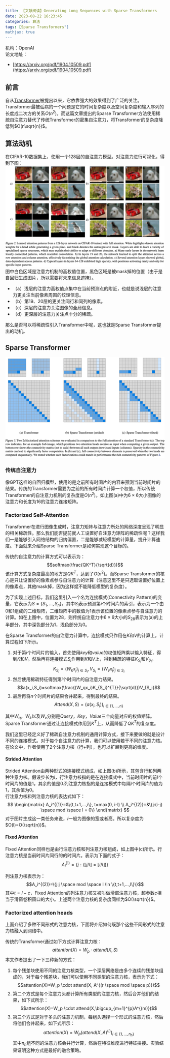 ```yaml
---
title: 【文献阅读】Generating Long Sequences with Sparse Transformers
date: 2023-08-22 16:23:45
categories: 算法
tags: [Sparse Transformers"]
mathjax: true
---
```


机构：OpenAI  
论文地址：

* [https://arxiv.org/pdf/1904.10509.pdf](https://arxiv.org/pdf/1904.10509.pdf)

<!-- more -->

## 前言

自从[Transformer](https://arxiv.org/abs/1706.03762)被提出以来，它依靠强大的效果得到了广泛的关注。Transformer最被诟病的一个问题是它的时间复杂度以及空间复杂度和输入序列的长度成二次方的关系$O(n^2)$。而这篇文章提出的Sparse Transformer方法使用稀疏自注意力替代了传统Transformer的密集自注意力，将Transformer的复杂度降低到$O(n\sqrt{n})$。

## 算法动机

在CIFAR-10数据集上，使用一个128层的自注意力模型。对注意力进行可视化，得到下图：
![ ](【文献阅读】Generating-Long-Sequences-with-Sparse-Transformers/1.png)
图中白色区域是注意力机制的高权值位置，黑色区域是被mask掉的位置（由于是自回归生成图片，所以需要将未来信息遮掩）。

* （a）浅层的注意力高权值点集中在当前预测点的附近，也就是说浅层的注意力更关注当前像素周围的纹理信息。
* （b）第19、20层的更关注同行和同列的像素。
* （c）深层的注意力关注图像的全局信息。
* （d）更深层的注意力关注点十分的稀疏。

那么是否可以将稀疏性引入Transformer中呢，这也就是Sparse Transformer提出的动机。

## Sparse Transformer

![ ](【文献阅读】Generating-Long-Sequences-with-Sparse-Transformers/2.png)

### 传统自注意力

像GPT这样的自回归模型，使用的是之前所有时间片的内容来预测当前时间片的结果。传统的Transformer需要为之前的所有时间片计算一个权值，所以传统Transformer的自注意力机制的复杂度是$O(n^2)$。如上图(a)中为$6 \times 6$大小图像的注意力和长度为16的注意力连接矩阵。

### Factorized Self-Attention

Transformer在进行图像生成时，注意力矩阵与注意力所处的网络深度呈现了明显的相关稀疏性。那么我们能否提前就人工设置好自注意力矩阵的稀疏性呢？这样我们一是能够引入网络结构的归纳偏置，二是能够减轻模型的计算量，提升计算速度。下面就来介绍Sparse Transformer是如何实现这个目标的。

传统的自注意力的计算方式可以表示为：
$$softmax(\frac{QK^T}{\sqrt{d}})$$
该计算方式复杂度最高的地方是$QK^T$，达到了$O(n^2)$。而Sparse Transformer的核心是只让设置好的像素点参与自注意力的计算（注意这里不是只选取设置好位置上的像素点，其他mask掉，因为这样斌不能降低模型的复杂度）。

为了实现上述目标，我们这里引入一个名为连接模式(Connectivity Pattern)的变量，它表示为$S=\{S_1, ..., S_n\}$。其中$S_i$表示预测第$i$个时间片的索引，表示为一个由0和1组成的二维矩阵，二维矩阵中的数值为1表示该位置的像素点参与自注意力的计算。如在上图中，位置为28，则传统自注意力中$6 \times 6$大小的$S_{28}$表示为(a)的上半部分，其中深色部分为1，浅色部分为0。

在Sparse Transformer的自注意力计算中，连接模式只作用在$K$和$V$的计算上，计算过程如下所示。

1. 对于第$i$个时间片的输入，首先使用$key$和$value$的权值矩阵乘以输入特征，得到$K$和$V$。然后再将连接模式$S_i$作用到$K$和$V$上，得到稀疏的特征$K_{S_i}$和$V_{S_i}$。
   $$K_{S_i}=(W_kx_j)_{j \in S_i}, V_{S_i}=(W_vx_j)_{j \in S_i}$$
2. 然后使用稀疏特征得到第$i$个时间片的自注意力结果。
   $$a(x_i,S_i)=softmax(\frac{(W_qx_i)K_{S_i}^{T}}{\sqrt{d}})V_{S_i}$$
3. 最后再将$n$个时间片的结果合并起来，得到最终的结果。
   $$Attend(X, S)=(a(x_i, S_i))_{i \in \{1,...,n\}}$$

其中$W_q$，$W_k$以及$W_v$分别是$Query$，$Key$，$Value$三个向量对应的权值矩阵。Sparse Transformer通过让连接模式作用到$K^T$上，从而降低了$QK^T$的复杂度。

我们这里已经定义好了稀疏自注意力机制的通用计算方式，接下来要做的就是设计不同的连接模式。对于每个自注意力的计算，我们可以使用若干不同的注意力核。在论文中，作者使用了2个注意力核（行+列），也可以扩展到更高的维度。

#### Strided Attention

Strided Attention由两种形式的连接模式组成，如上图(b)所示，其包含行和列两种注意力核。假设步长为$l$，行注意力核指的是在连接模式中，当前时间片的前$l$个时间片的值是1，其余的值是0.列注意力核指的是连接模式中每隔l个时间片的值为1，其余值为0。  
行注意力核和列注意力核的表达式如下：
$$
\begin{matrix}
    A_i^{(1)}=&\{t,t+1,...,i\}, t=max(0, i-l) \\
    A_i^{(2)}=&\{j:(i-j) \space mod \space l = 0\}
\end{matrix}
$$
对于图片生成这一类任务来说，$l$一般为图像的宽或者高。所以复杂度为$O(l)=O(\sqrt{n})$。

#### Fixed Attention

Fixed Attention同样也是由行注意力核和列注意力核组成，如上图中(c)所示。行注意力核是当前时间片同行的的时间片。表示为下面的式子：
$$A_i^{(1)}=\{j:(\lfloor j/l \rfloor=\lfloor i/l \rfloor)\}$$

列注意力核表示为：
$$A_i^{(2)}=\{j:j \space mod \space l \in \{t,t+1,...,l\}\}$$
其中$t=l-c$，Fixed Attention的列注意力核又被叫做滑窗注意力核，超参数$c$相当于滑窗卷积窗口的大小。上述两个注意力核的复杂度同样为$O(\sqrt{n})$。

### Factorized attention heads

上面介绍了多种不同形式的注意力核，下面将介绍如何既那个这些不同形式的注意力核融入到网络中。

传统的Transformer通过如下方式计算注意力核：
$$attention(X) = W_p \cdot attend(X,S)$$
本文作者提出了一下三种新的方式：

1. 每个残差块使用不同的注意力核类型，一个深层网络是由多个连续的残差块组成的，对于每个残差块，我们可以使用不同类型的注意力核，表示为下式：
   $$attention(X)=W_p \cdot attend(X, A^{(r \space mod \space p)})$$
2. 第二个方式是每个注意力头都计算所有类型的注意力核，然后合并他们的结果，如下式所示：
   $$attention(X)=W_p \cdot attend(X,\bigcup_{m=1}^{p}A^{(m)})$$
3. 第三个方式是对于多头的注意力机制，每组头选择一个形式的注意力核，然后将他们合并起来，如下式所示：
   $$attention(X)=W_p(attend(X,A)^{(i)})_{i \in \{1,...,n_h\}}$$
   其中$n_h$组不同的注意力核会并行计算，然后在特征维度进行特征拼接。实验结果证明这种方式是最好的融合策略。

